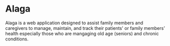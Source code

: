 # Alaga
Alaga is a web application designed to assist family members and caregivers to manage, maintain, and track their patients' or family members’ health especially those who are mangaging old age (seniors) and chronic conditions.
